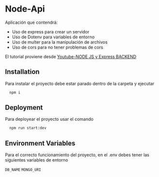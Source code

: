 # Node-Api

Aplicación que contendrá:

- Uso de express para crear un servidor
- Uso de Dotenv para variables de entorno
- Uso de multer para la manipulación de archivos
- Uso de cors para no tener problemas de cors


El tutorial proviene desde [Youtube-NODE JS y Express BACKEND](https://www.youtube.com/watch?v=xRXHQlqA3Ak)



## Installation

Para instalar el proyecto debe estar parado dentro de la carpeta y ejecutar 

```bash
  npm i
```
    


## Deployment
Para deployear el proyecto usar el comando

```bash
  npm run start:dev
```

## Environment Variables

Para el correcto funcionamiento del proyecto, en el .env debes tener las siguientes variables de entorno

`DB_NAME`
`MONGO_URI`

